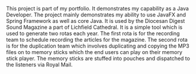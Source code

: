 This project is part of my portfolio. It demonstrates my capability as a Java Developer. The project mainly demonstrates my ability to use JavaFX and Spring Framework as well as core Java. It is used by the 
Diocesan Digest Sound Magazine a part of Lichfield Cathedral. It is a simple tool which is used to generate two rotas each year. The first rota is for the recording team to schedule recording the articles for the magazine. 
The second rota is for the duplication team which involves duplicating and copying the MP3 files on to memory sticks which the end users can play on their memory stick player. 
The memory sticks are stuffed into pouches and dispatched to the listeners via Royal Mail.


